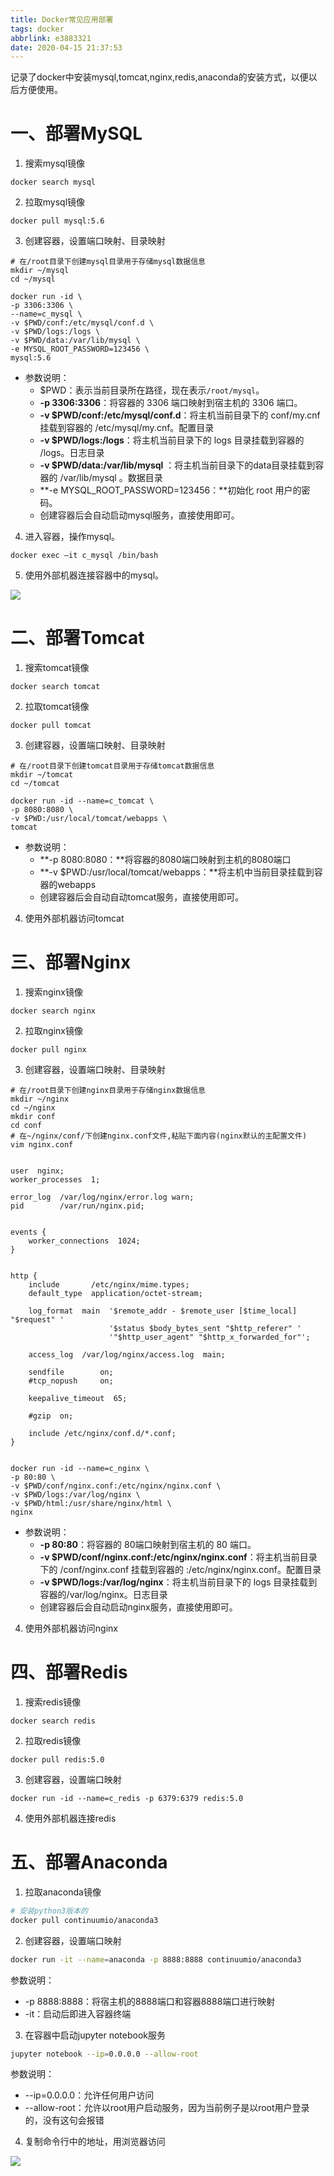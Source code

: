 ```yaml
---
title: Docker常见应用部署
tags: docker
abbrlink: e3883321
date: 2020-04-15 21:37:53
---
```



记录了docker中安装mysql,tomcat,nginx,redis,anaconda的安装方式，以便以后方便使用。

<!--more-->

# 一、部署MySQL

1. 搜索mysql镜像

```shell
docker search mysql
```

2. 拉取mysql镜像

```shell
docker pull mysql:5.6
```

3. 创建容器，设置端口映射、目录映射

```shell
# 在/root目录下创建mysql目录用于存储mysql数据信息
mkdir ~/mysql
cd ~/mysql
```

```shell
docker run -id \
-p 3306:3306 \
--name=c_mysql \
-v $PWD/conf:/etc/mysql/conf.d \
-v $PWD/logs:/logs \
-v $PWD/data:/var/lib/mysql \
-e MYSQL_ROOT_PASSWORD=123456 \
mysql:5.6
```

- 参数说明：
  - $PWD：表示当前目录所在路径，现在表示`/root/mysql`。
  - **-p 3306:3306**：将容器的 3306 端口映射到宿主机的 3306 端口。
  - **-v $PWD/conf:/etc/mysql/conf.d**：将主机当前目录下的 conf/my.cnf 挂载到容器的 /etc/mysql/my.cnf。配置目录
  - **-v $PWD/logs:/logs**：将主机当前目录下的 logs 目录挂载到容器的 /logs。日志目录
  - **-v $PWD/data:/var/lib/mysql** ：将主机当前目录下的data目录挂载到容器的 /var/lib/mysql 。数据目录
  - **-e MYSQL_ROOT_PASSWORD=123456：**初始化 root 用户的密码。
  - 创建容器后会自动启动mysql服务，直接使用即可。

4. 进入容器，操作mysql。

```shell
docker exec –it c_mysql /bin/bash
```

5. 使用外部机器连接容器中的mysql。

![](https://halo-1257208482.image.myqcloud.com/202204051744253.jpeg!webp)


# 二、部署Tomcat

1. 搜索tomcat镜像

```shell
docker search tomcat
```

2. 拉取tomcat镜像

```shell
docker pull tomcat
```

3. 创建容器，设置端口映射、目录映射

```shell
# 在/root目录下创建tomcat目录用于存储tomcat数据信息
mkdir ~/tomcat
cd ~/tomcat
```

```shell
docker run -id --name=c_tomcat \
-p 8080:8080 \
-v $PWD:/usr/local/tomcat/webapps \
tomcat 
```

- 参数说明：
  - **-p 8080:8080：**将容器的8080端口映射到主机的8080端口
  - **-v $PWD:/usr/local/tomcat/webapps：**将主机中当前目录挂载到容器的webapps
  - 创建容器后会自动自动tomcat服务，直接使用即可。

4. 使用外部机器访问tomcat


# 三、部署Nginx

1. 搜索nginx镜像

```shell
docker search nginx
```

2. 拉取nginx镜像

```shell
docker pull nginx
```

3. 创建容器，设置端口映射、目录映射


```shell
# 在/root目录下创建nginx目录用于存储nginx数据信息
mkdir ~/nginx
cd ~/nginx
mkdir conf
cd conf
# 在~/nginx/conf/下创建nginx.conf文件,粘贴下面内容(nginx默认的主配置文件)
vim nginx.conf
```
```shell

user  nginx;
worker_processes  1;

error_log  /var/log/nginx/error.log warn;
pid        /var/run/nginx.pid;


events {
    worker_connections  1024;
}


http {
    include       /etc/nginx/mime.types;
    default_type  application/octet-stream;

    log_format  main  '$remote_addr - $remote_user [$time_local] "$request" '
                      '$status $body_bytes_sent "$http_referer" '
                      '"$http_user_agent" "$http_x_forwarded_for"';

    access_log  /var/log/nginx/access.log  main;

    sendfile        on;
    #tcp_nopush     on;

    keepalive_timeout  65;

    #gzip  on;

    include /etc/nginx/conf.d/*.conf;
}


```




```shell
docker run -id --name=c_nginx \
-p 80:80 \
-v $PWD/conf/nginx.conf:/etc/nginx/nginx.conf \
-v $PWD/logs:/var/log/nginx \
-v $PWD/html:/usr/share/nginx/html \
nginx
```

- 参数说明：
  - **-p 80:80**：将容器的 80端口映射到宿主机的 80 端口。
  - **-v $PWD/conf/nginx.conf:/etc/nginx/nginx.conf**：将主机当前目录下的 /conf/nginx.conf 挂载到容器的 :/etc/nginx/nginx.conf。配置目录
  - **-v $PWD/logs:/var/log/nginx**：将主机当前目录下的 logs 目录挂载到容器的/var/log/nginx。日志目录
  - 创建容器后会自动启动nginx服务，直接使用即可。

4. 使用外部机器访问nginx

# 四、部署Redis

1. 搜索redis镜像

```shell
docker search redis
```

2. 拉取redis镜像

```shell
docker pull redis:5.0
```

3. 创建容器，设置端口映射

```shell
docker run -id --name=c_redis -p 6379:6379 redis:5.0
```

4. 使用外部机器连接redis

# 五、部署Anaconda

1. 拉取anaconda镜像

```bash
# 安装python3版本的
docker pull continuumio/anaconda3
```

2. 创建容器，设置端口映射

```bash
docker run -it --name=anaconda -p 8888:8888 continuumio/anaconda3
```

参数说明：

- -p 8888:8888：将宿主机的8888端口和容器8888端口进行映射
- -it：启动后即进入容器终端

3. 在容器中启动jupyter notebook服务

```bash
jupyter notebook --ip=0.0.0.0 --allow-root
```

参数说明：

- --ip=0.0.0.0：允许任何用户访问
- --allow-root：允许以root用户启动服务，因为当前例子是以root用户登录的，没有这句会报错

4. 复制命令行中的地址，用浏览器访问

![](https://pic.downk.cc/item/5e96d6d1c2a9a83be5a74f1a.jpg)